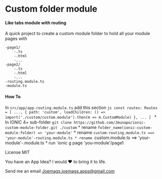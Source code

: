 # Custom folder module

#### Like tabs module with routing

A quick project to create a custom module folder to hold all your module pages with

    -page1/
        -.ts
        -.html
        -...
    -page2/
        -.ts
        -.html
        -...
    -routing.module.ts
    -module.ts

#### How To
In ` src/app/app-routing.module.ts ` add this section
    ```js
       const routes: Routes = [
            ...,
            {
                path: 'custom',
                loadChildren: () =>
                import('./custom/custom.module').then(m => m.CustomModule)
            },
            ...
       ]
    ```
    * In IONIC 4+ sub-folder `git clone https://github.com/Jmunapo/ionic-custom-module-folder.git ./custom`
    * rename `folder_name(ionic-custom-module-folder) => 'your-module'`
    * rename `custom-routing.module.ts ==> 'your-module'-routing.module.ts
    * rename `custom.module.ts ==> 'your-module'-.module.ts
    * run `ionic g page 'you-module'/page1

License MIT

You have an App Idea? I would ❤️ to bring it to life.

Send me an email [Joemags joemags.apps@gmail.com](mailto:joemags.apps@gmail.com?subject=[GitHub]%20I%20Have%20an%20Idea)